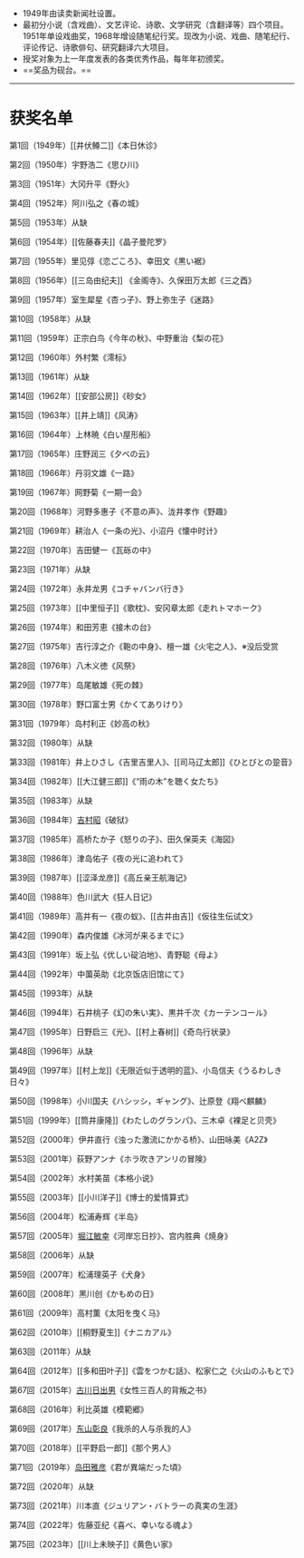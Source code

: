 
- 1949年由读卖新闻社设置。
- 最初分小说（含戏曲）、文艺评论、诗歌、文学研究（含翻译等）四个项目。1951年单设戏曲奖，1968年增设随笔纪行奖。现改为小说、戏曲、随笔纪行、评论传记、诗歌俳句、研究翻译六大项目。
- 授奖对象为上一年度发表的各类优秀作品，每年年初颁奖。
- ==奖品为砚台。==

---

# 获奖名单

第1回（1949年）[[井伏鳟二]]《本日休诊》

第2回（1950年）宇野浩二《思ひ川》

第3回（1951年）大冈升平《野火》

第4回（1952年）阿川弘之《春の城》

第5回（1953年）从缺

第6回（1954年）[[佐藤春夫]]《晶子曼陀罗》

第7回（1955年）里见弴《恋ごころ》、幸田文《黒い裾》

第8回（1956年）[[三岛由纪夫]] 《金阁寺》、久保田万太郎《三之酉》

第9回（1957年）室生犀星《杏っ子》、野上弥生子《迷路》

第10回（1958年）从缺

第11回（1959年）正宗白鸟《今年の秋》、中野重治《梨の花》

第12回（1960年）外村繁《澪标》

第13回（1961年）从缺

第14回（1962年）[[安部公房]]《砂女》

第15回（1963年）[[井上靖]]《风涛》

第16回（1964年）上林暁《白い屋形船》

第17回（1965年）庄野润三《夕べの云》

第18回（1966年）丹羽文雄《一路》

第19回（1967年）网野菊《一期一会》

第20回（1968年）河野多惠子《不意の声》、泷井孝作《野趣》

第21回（1969年）耕治人《一条の光》、小沼丹《懐中时计》

第22回（1970年）吉田健一《瓦砾の中》

第23回（1971年）从缺

第24回（1972年）永井龙男《コチャバンバ行き》

第25回（1973年）[[中里恒子]]《歌枕》、安冈章太郎《走れトマホーク》

第26回（1974年）和田芳恵《接木の台》

第27回（1975年）吉行淳之介《鞄の中身》、檀一雄《火宅之人》、※没后受赏

第28回（1976年）八木义徳《风祭》

第29回（1977年）岛尾敏雄《死の棘》

第30回（1978年）野口富士男《かくてありけり》

第31回（1979年）岛村利正《妙高の秋》

第32回（1980年）从缺

第33回（1981年）井上ひさし《吉里吉里人》、[[司马辽太郎]]《ひとびとの跫音》

第34回（1982年）[[大江健三郎]]《“雨の木”を聴く女たち》

第35回（1983年）从缺

第36回（1984年）[吉村昭](吉村昭.md)《破狱》

第37回（1985年）高桥たか子《怒りの子》、田久保英夫《海図》

第38回（1986年）津岛佑子《夜の光に追われて》

第39回（1987年）[[涩泽龙彦]]《高丘亲王航海记》

第40回（1988年）色川武大《狂人日记》

第41回（1989年）高井有一《夜の蚁》、[[古井由吉]]《仮往生伝试文》

第42回（1990年）森内俊雄《冰河が来るまでに》

第43回（1991年）坂上弘《优しい碇泊地》、青野聪《母よ》

第44回（1992年）中薗英助《北京饭店旧馆にて》

第45回（1993年）从缺

第46回（1994年）石井桃子《幻の朱い実》、黒井千次《カーテンコール》

第47回（1995年）日野启三《光》、[[村上春树]]《奇鸟行状录》

第48回（1996年）从缺

第49回（1997年）[[村上龙]]《无限近似于透明的蓝》、小岛信夫《うるわしき日々》

第50回（1998年）小川国夫《ハシッシ，ギャング》、辻原登《翔べ麒麟》

第51回（1999年）[[筒井康隆]]《わたしのグランパ》、三木卓《裸足と贝壳》

第52回（2000年）伊井直行《浊った激流にかかる桥》、山田咏美《A2Z》

第53回（2001年）荻野アンナ《ホラ吹きアンリの冒険》

第54回（2002年）水村美苗《本格小说》

第55回（2003年）[[小川洋子]]《博士的爱情算式》

第56回（2004年）松浦寿辉《半岛》

第57回（2005年）[堀江敏幸](堀江敏幸.md)《河岸忘日抄》、宫内胜典《焼身》

第58回（2006年）从缺

第59回（2007年）松浦理英子《犬身》

第60回（2008年）黑川创《かもめの日》

第61回（2009年）高村薫《太阳を曳く马》

第62回（2010年）[[桐野夏生]]《ナニカアル》

第63回（2011年）从缺

第64回（2012年）[[多和田叶子]]《雲をつかむ話》、松家仁之《火山のふもとで》

第67回（2015年）[古川日出男](古川日出男.md)《女性三百人的背叛之书》

第68回（2016年）利比英雄《模範郷》

第69回（2017年）[东山彰良](东山彰良.md)《我杀的人与杀我的人》

第70回（2018年）[[平野启一郎]]《那个男人》

第71回（2019年）[岛田雅彦](岛田雅彦.md)《君が異端だった頃》

第72回（2020年）从缺

第73回（2021年）川本直《ジュリアン・バトラーの真実の生涯》

第74回（2022年）佐藤亚纪《喜べ、幸いなる魂よ》

第75回（2023年）[[川上未映子]]《黄色い家》